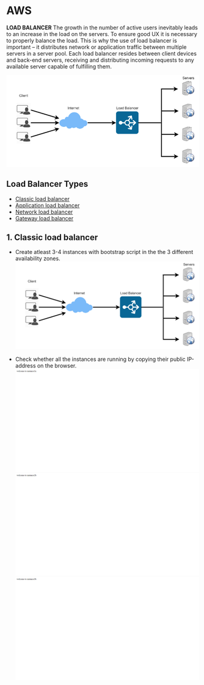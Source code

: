 # AWS

**LOAD BALANCER** The growth in the number of active users inevitably leads to an increase in the load on the servers. To ensure good UX it is necessary to properly balance the load. This is why the use of load balancer is important – it distributes network or application traffic between multiple servers in a server pool. Each load balancer resides between client devices and back-end servers, receiving and distributing incoming requests to any available server capable of fulfilling them.

![Alt text](Capture.PNG)
 ## Load Balancer Types
- [Classic load balancer](#classic)
- [Application load balancer](#application)
- [Network load balancer](#network)
- [Gateway load balancer](#gateway)

## 1. Classic load balancer <a name="classic"></a>
- Create atleast 3-4 instances with bootstrap script in the the 3 different availability zones.
![Alt text](screenshots/Capture.PNG)

- Check whether all the instances are running by copying their public IP-address on the browser. 
![Alt text](<screenshots\Screenshot (41).png>)
![Alt text](<screenshots\Screenshot (46).png>)
![Alt text](<screenshots\Screenshot (44).png>)